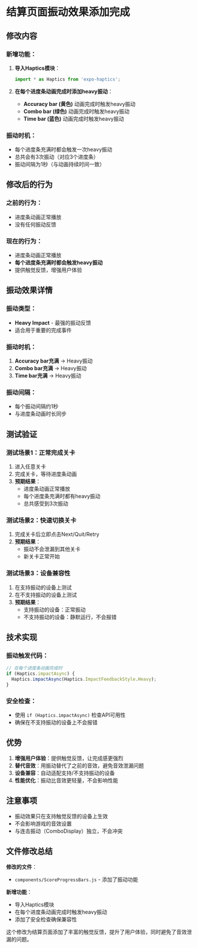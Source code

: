 # 结算页面振动效果添加完成

## 修改内容

### 新增功能：

1. **导入Haptics模块**：
   ```javascript
   import * as Haptics from 'expo-haptics';
   ```

2. **在每个进度条动画完成时添加heavy振动**：
   - **Accuracy bar (黄色)** 动画完成时触发heavy振动
   - **Combo bar (绿色)** 动画完成时触发heavy振动  
   - **Time bar (蓝色)** 动画完成时触发heavy振动

### 振动时机：

- 每个进度条充满时都会触发一次heavy振动
- 总共会有3次振动（对应3个进度条）
- 振动间隔为1秒（与动画持续时间一致）

## 修改后的行为

### 之前的行为：
- 进度条动画正常播放
- 没有任何振动反馈

### 现在的行为：
- 进度条动画正常播放
- **每个进度条充满时都会触发heavy振动**
- 提供触觉反馈，增强用户体验

## 振动效果详情

### 振动类型：
- **Heavy Impact** - 最强的振动反馈
- 适合用于重要的完成事件

### 振动时机：
1. **Accuracy bar充满** → Heavy振动
2. **Combo bar充满** → Heavy振动  
3. **Time bar充满** → Heavy振动

### 振动间隔：
- 每个振动间隔约1秒
- 与进度条动画时长同步

## 测试验证

### 测试场景1：正常完成关卡
1. 进入任意关卡
2. 完成关卡，等待进度条动画
3. **预期结果**：
   - 进度条动画正常播放
   - 每个进度条充满时都有heavy振动
   - 总共感受到3次振动

### 测试场景2：快速切换关卡
1. 完成关卡后立即点击Next/Quit/Retry
2. **预期结果**：
   - 振动不会泄漏到其他关卡
   - 新关卡正常开始

### 测试场景3：设备兼容性
1. 在支持振动的设备上测试
2. 在不支持振动的设备上测试
3. **预期结果**：
   - 支持振动的设备：正常振动
   - 不支持振动的设备：静默运行，不会报错

## 技术实现

### 振动触发代码：
```javascript
// 在每个进度条动画完成时
if (Haptics.impactAsync) {
  Haptics.impactAsync(Haptics.ImpactFeedbackStyle.Heavy);
}
```

### 安全检查：
- 使用 `if (Haptics.impactAsync)` 检查API可用性
- 确保在不支持振动的设备上不会报错

## 优势

1. **增强用户体验**：提供触觉反馈，让完成感更强烈
2. **替代音效**：用振动替代了之前的音效，避免音效泄漏问题
3. **设备兼容**：自动适配支持/不支持振动的设备
4. **性能优化**：振动比音效更轻量，不会影响性能

## 注意事项

- 振动效果只在支持触觉反馈的设备上生效
- 不会影响游戏的音效设置
- 与连击振动（ComboDisplay）独立，不会冲突

## 文件修改总结

**修改的文件**：
- `components/ScoreProgressBars.js` - 添加了振动功能

**新增功能**：
- 导入Haptics模块
- 在每个进度条动画完成时触发heavy振动
- 添加了安全检查确保兼容性

这个修改为结算页面添加了丰富的触觉反馈，提升了用户体验，同时避免了音效泄漏的问题。
